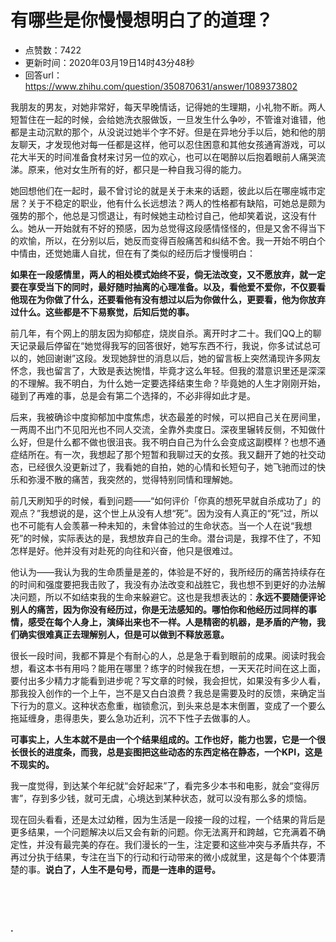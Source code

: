 # 有哪些是你慢慢想明白了的道理？
- 点赞数：7422
- 更新时间：2020年03月19日14时43分48秒
- 回答url：https://www.zhihu.com/question/350870631/answer/1089373802
<body>
 <p data-pid="25MqDb5E">我朋友的男友，对她非常好，每天早晚情话，记得她的生理期，小礼物不断。两人短暂住在一起的时候，会给她洗衣服做饭，一旦发生什么争吵，不管谁对谁错，他都是主动沉默的那个，从没说过她半个字不好。但是在异地分手以后，她和他的朋友聊天，才发现他对每一任都是这样，他可以忍住困意和其他女孩通宵游戏，可以花大半天的时间准备食材来讨另一位的欢心，也可以在喝醉以后抱着眼前人痛哭流涕。原来，他对女生所有的好，都只是一种自我习得的能力。</p>
 <p data-pid="Gx2zy9x3">她回想他们在一起时，最不曾讨论的就是关于未来的话题，彼此以后在哪座城市定居？关于不稳定的职业，他有什么长远想法？两人的性格都有缺陷，可她总是颇为强势的那个，他总是习惯退让，有时候她主动检讨自己，他却笑着说，这没有什么。她从一开始就有不好的预感，因为总觉得这段感情怪怪的，但是又舍不得当下的欢愉，所以，在分别以后，她反而变得百般痛苦和纠结不舍。我一开始不明白个中情由，还觉她庸人自扰，但在有了类似的经历后才慢慢明白：</p>
 <p data-pid="RAIMSspu"><b>如果在一段感情里，两人的相处模式始终不妥，倘无法改变，又不愿放弃，就一定要在享受当下的同时，最好随时抽离的心理准备。以及，看他爱不爱你，不仅要看他现在为你做了什么，还要看他有没有想过以后为你做什么，更要看，他为你放弃过什么。这些都是不下易察觉，后知后觉的事。</b></p>
 <p data-pid="NRGdfryF">前几年，有个网上的朋友因为抑郁症，烧炭自杀。离开时才二十。我们QQ上的聊天记录最后停留在“她觉得我写的回答很好，她写东西不行，我说，你多试试总可以的，她回谢谢”这段。发现她辞世的消息以后，她的留言板上突然涌现许多网友怀念，我也留言了，大致是表达惋惜，毕竟才这么年轻。但我的潜意识里还是深深的不理解。我不明白，为什么她一定要选择结束生命？毕竟她的人生才刚刚开始，碰到了再难的事，总是会有第二个选择的，不必非得如此才是。</p>
 <p data-pid="vAR5G8DP">后来，我被确诊中度抑郁加中度焦虑，状态最差的时候，可以把自己关在房间里，一两周不出门不见阳光也不同人交流，全靠外卖度日。深夜里辗转反侧，不知做什么好，但是什么都不做也很沮丧。我不明白自己为什么会变成这副模样？也想不通症结所在。有一次，我想起了那个短暂和我聊过天的女孩。我又翻开了她的社交动态，已经很久没更新过了，我看她的自拍，她的心情和长短句子，她飞驰而过的快乐和弥漫不散的痛苦，我突然的，觉得特别同情和理解她。</p>
 <p data-pid="g-R_1wES">前几天刷知乎的时候，看到问题——“如何评价「你真的想死早就自杀成功了」的观点？”我想说的是，这个世上从没有人想“死”。因为没有人真正的“死”过，所以也不可能有人会羡慕一种未知的，未曾体验过的生命状态。当一个人在说“我想死”的时候，实际表达的是，我想放弃自己的生命。潜台词是，我撑不住了，不知怎样是好。他并没有对赴死的向往和兴奋，他只是很难过。</p>
 <p data-pid="jTbwDp0U">他认为——我认为我的生命质量是差的，体验是不好的，我所经历的痛苦持续存在的时间和强度要把我击败了，我没有办法改变和战胜它，我也想不到更好的办法解决问题，所以不如结束我的生命来躲避它。这也是我想表达的：<b>永远不要随便评论别人的痛苦，因为你没有经历过，你是无法感知的。哪怕你和他经历过同样的事情，感受在每个人身上，演绎出来也不一样。人是精密的机器，是矛盾的产物，我们确实很难真正去理解别人，但是可以做到不释放恶意。</b></p>
 <p data-pid="mKPA-PVr">很长一段时间，我都不算是个有耐心的人，总是急于看到眼前的成果。阅读时我会想，看这本书有用吗？能用在哪里？练字的时候我在想，一天天花时间在这上面，要付出多少精力才能看到进步呢？写文章的时候，我会担忧，如果没有多少人看，那我投入创作的一个上午，岂不是又白白浪费？我总是需要及时的反馈，来确定当下行为的意义。这种状态愈重，枷锁愈沉，到头来总是本末倒置，变成了一个要么拖延缠身，患得患失，要么急功近利，沉不下性子去做事的人。</p>
 <p data-pid="wrpLn0aV"><b>可事实上，人生本就不是由一个个结果组成的。工作也好，能力也罢，它是一个很长很长的进度条，而我，总是妄图把这些动态的东西定格在静态，一个KPI，这是不现实的。</b></p>
 <p data-pid="oBJiC-jL">我一度觉得，到达某个年纪就“会好起来”了，看完多少本书和电影，就会“变得厉害”，存到多少钱，就可无虞，心境达到某种状态，就可以没有那么多的烦恼。</p>
 <p data-pid="bG0SZjwa">现在回头看看，还是太过幼稚，因为生活是一段接一段的过程，一个结果的背后是更多结果，一个问题解决以后又会有新的问题。你无法离开和跨越，它充满着不确定性，并没有最完美的存在。我们漫长的一生，注定要和这些冲突与矛盾共存，不再过分执于结果，专注在当下的行动和行动带来的微小成就里，这是每个个体要清楚的事。<b>说白了，人生不是句号，而是一连串的逗号。</b></p>
 <p class="ztext-empty-paragraph"><br></p>
 <p class="ztext-empty-paragraph"><br></p>
 <p data-pid="rCc7zfJz"><b>.</b></p>
</body>